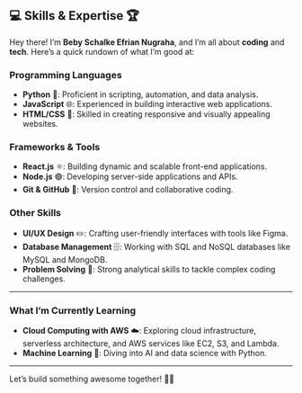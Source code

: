 ## 💻 **Skills & Expertise** 🏆

Hey there! I’m **Beby Schalke Efrian Nugraha**, and I’m all about **coding** and **tech**. Here’s a quick rundown of what I’m good at:  

### **Programming Languages**  
- **Python** 🐍: Proficient in scripting, automation, and data analysis.  
- **JavaScript** 🌐: Experienced in building interactive web applications.  
- **HTML/CSS** 🎨: Skilled in creating responsive and visually appealing websites.  

### **Frameworks & Tools**  
- **React.js** ⚛️: Building dynamic and scalable front-end applications.  
- **Node.js** 🟢: Developing server-side applications and APIs.  
- **Git & GitHub** 🔄: Version control and collaborative coding.  

### **Other Skills**  
- **UI/UX Design** ✏️: Crafting user-friendly interfaces with tools like Figma.  
- **Database Management** 🗄️: Working with SQL and NoSQL databases like MySQL and MongoDB.  
- **Problem Solving** 🧠: Strong analytical skills to tackle complex coding challenges.  

---

### **What I’m Currently Learning**  
- **Cloud Computing with AWS** ☁️: Exploring cloud infrastructure, serverless architecture, and AWS services like EC2, S3, and Lambda.  
- **Machine Learning** 🤖: Diving into AI and data science with Python.  

---

Let’s build something awesome together! 🚀✨
